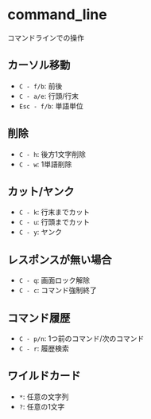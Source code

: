 # command_line

コマンドラインでの操作

## カーソル移動

* `C - f/b`: 前後
* `C - a/e`: 行頭/行末
* `Esc - f/b`: 単語単位

## 削除

* `C - h`: 後方1文字削除
* `C - w`: 1単語削除

## カット/ヤンク

* `C - k`: 行末までカット
* `C - u`: 行頭までカット
* `C - y`: ヤンク

## レスポンスが無い場合

* `C - q`: 画面ロック解除
* `C - c`: コマンド強制終了

## コマンド履歴

* `C - p/n`: 1つ前のコマンド/次のコマンド
* `C - r`: 履歴検索

## ワイルドカード

* `*`: 任意の文字列
* `?`: 任意の1文字
